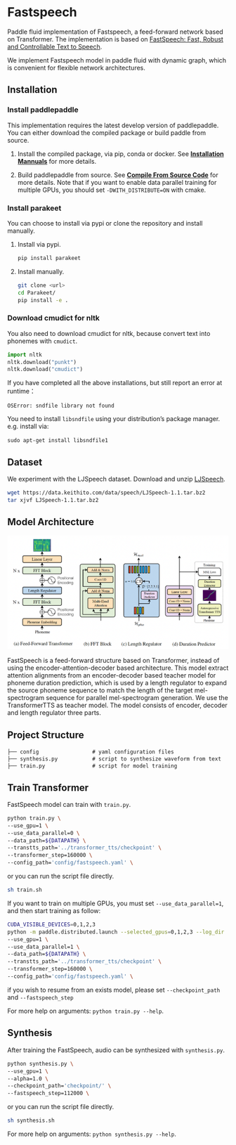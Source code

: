 # Fastspeech
Paddle fluid implementation of Fastspeech, a feed-forward network based on Transformer. The implementation is based on [FastSpeech: Fast, Robust and Controllable Text to Speech](https://arxiv.org/abs/1905.09263).

We implement Fastspeech model in paddle fluid with dynamic graph, which is convenient for flexible network architectures.

## Installation

### Install paddlepaddle
This implementation requires the latest develop version of paddlepaddle. You can either download the compiled package or build paddle from source.
1. Install the compiled package, via pip, conda or docker. See [**Installation Mannuals**](https://www.paddlepaddle.org.cn/documentation/docs/en/beginners_guide/install/index_en.html) for more details.

2. Build paddlepaddle from source. See [**Compile From Source Code**](https://www.paddlepaddle.org.cn/documentation/docs/en/beginners_guide/install/compile/fromsource_en.html) for more details. Note that if you want to enable data parallel training for multiple GPUs, you should set `-DWITH_DISTRIBUTE=ON` with cmake.

### Install parakeet
You can choose to install via pypi or clone the repository and install manually.

1. Install via pypi.
   ```bash
   pip install parakeet
   ```

2. Install manually.
   ```bash
   git clone <url>
   cd Parakeet/
   pip install -e .

### Download cmudict for nltk
You also need to download cmudict for nltk, because convert text into phonemes with `cmudict`.

```python
import nltk
nltk.download("punkt")
nltk.download("cmudict")
```

If you have completed all the above installations, but still report an error at runtime：

``` OSError: sndfile library not found ```

You need to install ```libsndfile``` using your distribution’s package manager. e.g. install via:

``` sudo apt-get install libsndfile1 ```

## Dataset

We experiment with the LJSpeech dataset. Download and unzip [LJSpeech](https://keithito.com/LJ-Speech-Dataset/).

```bash
wget https://data.keithito.com/data/speech/LJSpeech-1.1.tar.bz2
tar xjvf LJSpeech-1.1.tar.bz2
```

## Model Architecture

![FastSpeech model architecture](./images/model_architecture.png)

FastSpeech is a feed-forward structure based on Transformer, instead of using the encoder-attention-decoder based architecture. This model extract attention alignments from an encoder-decoder based teacher model for phoneme duration prediction, which is used by a length
regulator to expand the source phoneme sequence to match the length of the target
mel-spectrogram sequence for parallel mel-spectrogram generation. We use the TransformerTTS as teacher model.
The model consists of encoder, decoder and length regulator three parts.

## Project Structure
```text
├── config                 # yaml configuration files
├── synthesis.py           # script to synthesize waveform from text
├── train.py               # script for model training
```

## Train Transformer

FastSpeech model can train with ``train.py``.
```bash
python train.py \
--use_gpu=1 \
--use_data_parallel=0 \
--data_path=${DATAPATH} \
--transtts_path='../transformer_tts/checkpoint' \
--transformer_step=160000 \
--config_path='config/fastspeech.yaml' \
```
or you can run the script file directly.
```bash
sh train.sh
```
If you want to train on multiple GPUs, you must set ``--use_data_parallel=1``, and then start training as follow:

```bash
CUDA_VISIBLE_DEVICES=0,1,2,3
python -m paddle.distributed.launch --selected_gpus=0,1,2,3 --log_dir ./mylog train.py \
--use_gpu=1 \
--use_data_parallel=1 \
--data_path=${DATAPATH} \
--transtts_path='../transformer_tts/checkpoint' \
--transformer_step=160000 \
--config_path='config/fastspeech.yaml' \
```

if you wish to resume from an exists model, please set ``--checkpoint_path`` and ``--fastspeech_step``

For more help on arguments: 
``python train.py --help``.

## Synthesis
After training the FastSpeech, audio can be synthesized with ``synthesis.py``.
```bash
python synthesis.py \
--use_gpu=1 \
--alpha=1.0 \
--checkpoint_path='checkpoint/' \
--fastspeech_step=112000 \
```

or you can run the script file directly.
```bash
sh synthesis.sh
```

For more help on arguments: 
``python synthesis.py --help``.
